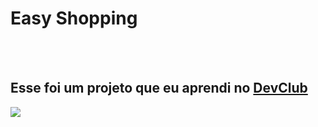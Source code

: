 <h1>Easy Shopping</h1>
<br>
<br>
<h2>Esse foi um projeto que eu aprendi no <a href="https://rodolfomori.com.br/devclub">DevClub<a/></h2>
<img src="https://github.com/bilby1/easy-shopping/blob/main/assets/Shopping%20via%20Desktop.PNG?raw=true"/>
